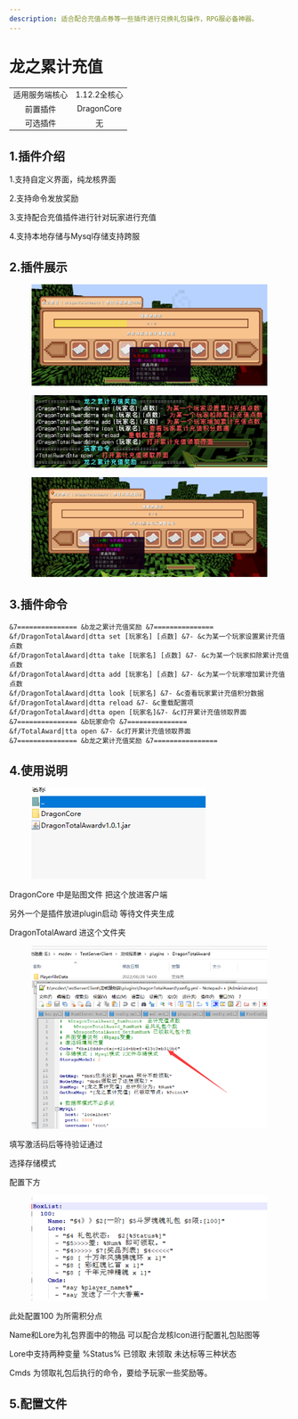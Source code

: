 ```yaml
---
description: 适合配合充值点券等一些插件进行兑换礼包操作，RPG服必备神器。
---
```


# 龙之累计充值

|         |            |
| :-----: | :--------: |
| 适用服务端核心 |  1.12.2全核心 |
|   前置插件  | DragonCore |
|   可选插件  |      无     |

## 1.插件介绍

1.支持自定义界面，纯龙核界面

2.支持命令发放奖励

3.支持配合充值插件进行针对玩家进行充值

4.支持本地存储与Mysql存储支持跨服

## 2.插件展示

<figure><img src="../.gitbook/assets/image (13).png" alt=""><figcaption></figcaption></figure>



<figure><img src="../.gitbook/assets/image (1) (3).png" alt=""><figcaption></figcaption></figure>

<figure><img src="../.gitbook/assets/image (6).png" alt=""><figcaption></figcaption></figure>

## 3.插件命令

```
&7=============== &b龙之累计充值奖励 &7===============
&f/DragonTotalAward|dtta set [玩家名] [点数] &7- &c为某一个玩家设置累计充值点数
&f/DragonTotalAward|dtta take [玩家名] [点数] &7- &c为某一个玩家扣除累计充值点数
&f/DragonTotalAward|dtta add [玩家名] [点数] &7- &c为某一个玩家增加累计充值点数
&f/DragonTotalAward|dtta look [玩家名] &7- &c查看玩家累计充值积分数据
&f/DragonTotalAward|dtta reload &7- &c重载配置项
&f/DragonTotalAward|dtta open [玩家名]&7- &c打开累计充值领取界面
&7=============== &b玩家命令 &7===============
&f/TotalAward|tta open &7- &c打开累计充值领取界面
&7=============== &b龙之累计充值奖励 &7================
```

## 4.使用说明

<figure><img src="../.gitbook/assets/image (20) (3).png" alt=""><figcaption></figcaption></figure>

DragonCore 中是贴图文件 把这个放进客户端

另外一个是插件放进plugin启动 等待文件夹生成

DragonTotalAward 进这个文件夹

<figure><img src="../.gitbook/assets/image (2) (1) (2).png" alt=""><figcaption></figcaption></figure>

填写激活码后等待验证通过

选择存储模式

配置下方

<figure><img src="../.gitbook/assets/image (16).png" alt=""><figcaption></figcaption></figure>

此处配置100 为所需积分点

Name和Lore为礼包界面中的物品 可以配合龙核Icon进行配置礼包贴图等

Lore中支持两种变量 %Status% 已领取 未领取 未达标等三种状态

Cmds 为领取礼包后执行的命令，要给予玩家一些奖励等。

## 5.配置文件

